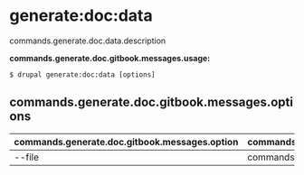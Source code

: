 # generate:doc:data
commands.generate.doc.data.description

**commands.generate.doc.gitbook.messages.usage:**
```
$ drupal generate:doc:data [options]
```

## commands.generate.doc.gitbook.messages.options
commands.generate.doc.gitbook.messages.option | commands.generate.doc.gitbook.messages.details
-------|-------------
--file | commands.generate.doc.data.options.file
